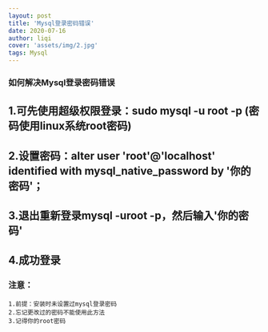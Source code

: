 ```yaml
---
layout: post
title: 'Mysql登录密码错误'
date: 2020-07-16
author: liqi
cover: 'assets/img/2.jpg'
tags: Mysql
---
```


### 如何解决Mysql登录密码错误

## 1.可先使用超级权限登录：sudo mysql -u root -p (密码使用linux系统root密码)
## 2.设置密码：alter user 'root'@'localhost' identified with mysql_native_password by '你的密码'；

## 3.退出重新登录mysql -uroot -p，然后输入'你的密码'
## 4.成功登录


### 注意：
	1.前提：安装时未设置过mysql登录密码
	2.忘记更改过的密码不能使用此方法
	3.记得你的root密码

